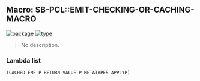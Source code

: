 ## Macro: SB-PCL::EMIT-CHECKING-OR-CACHING-MACRO
[![package](https://img.shields.io/badge/Package-SB--PCL-5f9ea0.svg?style=social&colorA=999999)](../) [![type](https://img.shields.io/badge/Type-Macro-5f9ea0.svg?style=social&colorA=999999)](../#macro) 

> No description.

### Lambda list
```
(CACHED-EMF-P RETURN-VALUE-P METATYPES APPLYP)
```
